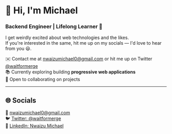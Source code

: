 # 👋 Hi, I'm Michael  
### Backend Engineer | Lifelong Learner 🚀

I get weirdly excited about web technologies and the likes.  
If you're interested in the same, hit me up on my socials — I'd love to hear from you 😃.  

✉️ Contact me at [nwaizumichael0@gmail.com](mailto:nwaizumichael0@gmail.com) or hit me up on Twitter [@waitformerge](https://twitter.com/waitformerge)  
📚 Currently exploring building **progressive web applications**  
🤝 Open to collaborating on projects  


---

## 🌐 Socials  
📧 [nwaizumichael0@gmail.com](mailto:nwaizumichael0@gmail.com)  
🐦 [Twitter: @waitformerge](https://twitter.com/waitformerge)  
💼 [LinkedIn: Nwaizu Michael](https://www.linkedin.com/in/NwaizuMichael/)  

